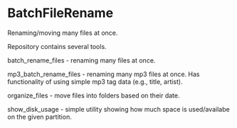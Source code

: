 # BatchFileRename
Renaming/moving many files at once.

Repository contains several tools.

batch_rename_files - renaming many files at once.

mp3_batch_rename_files - renaming many mp3 files at once. Has functionality of using simple mp3 tag data (e.g., title, artist).

organize_files - move files into folders based on their date.

show_disk_usage - simple utility showing how much space is used/availabe on the given partition.

